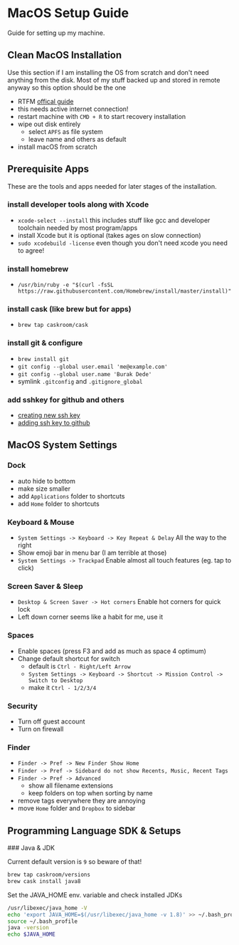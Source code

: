 # MacOS Setup Guide

Guide for setting up my machine.


## Clean MacOS Installation

Use this section if I am installing the OS from scratch and don't need anything from the disk. 
Most of my stuff backed up and stored in remote anyway so this option should be the one 

- RTFM [offical guide](https://support.apple.com/en-us/HT204904)
- this needs active internet connection!
- restart machine with `CMD + R` to start recovery installation
- wipe out disk entirely
	- select `APFS` as file system
	- leave name and others as default
- install macOS from scratch


## Prerequisite Apps

These are the tools and apps needed for later stages of the installation.

### install developer tools along with Xcode
- `xcode-select --install` this includes stuff like gcc and developer toolchain needed by most program/apps
- install Xcode but it is optional (takes ages on slow connection)
- `sudo xcodebuild -license` even though you don't need xcode you need to agree!

### install homebrew
- `/usr/bin/ruby -e "$(curl -fsSL https://raw.githubusercontent.com/Homebrew/install/master/install)"`

### install cask (like brew but for apps)
- `brew tap caskroom/cask`

### install git & configure
- `brew install git`
- `git config --global user.email 'me@example.com'`
- `git config --global user.name 'Burak Dede'`
- symlink `.gitconfig` and `.gitignore_global`

### add sshkey for github and others
- [creating new ssh key](https://help.github.com/articles/generating-a-new-ssh-key-and-adding-it-to-the-ssh-agent/)
- [adding ssh key to github](https://help.github.com/articles/adding-a-new-ssh-key-to-your-github-account/)

## MacOS System Settings

### Dock
- auto hide to bottom
- make size smaller
- add `Applications` folder to shortcuts
- add `Home` folder to shortcuts

### Keyboard & Mouse
- `System Settings -> Keyboard -> Key Repeat & Delay` All the way to the right
- Show emoji bar in menu bar (I am terrible at those)
- `System Settings -> Trackpad` Enable almost all touch features (eg. tap to click)

### Screen Saver & Sleep
- `Desktop & Screen Saver -> Hot corners` Enable hot corners for quick lock
- Left down corner seems like a habit for me, use it

### Spaces
- Enable spaces (press F3 and add as much as space 4 optimum)
- Change default shortcut for switch
	- default is `Ctrl - Right/Left Arrow`
	- `System Settings -> Keyboard -> Shortcut -> Mission Control -> Switch to Desktop` 
	- make it `Ctrl - 1/2/3/4`

### Security
- Turn off guest account
- Turn on firewall

### Finder
- `Finder -> Pref -> New Finder Show Home`
- `Finder -> Pref -> Sidebard do not show Recents, Music, Recent Tags`
- `Finder -> Pref -> Advanced`
	- show all filename extensions
	- keep folders on top when sorting by name
- remove tags everywhere they are annoying
- move `Home` folder and `Dropbox` to sidebar


## Programming Language SDK & Setups

### Java & JDK

Current default version is `9` so beware of that!

```sh
brew tap caskroom/versions
brew cask install java8
```

Set the JAVA_HOME env. variable and check installed JDKs

```sh
/usr/libexec/java_home -V
echo 'export JAVA_HOME=$(/usr/libexec/java_home -v 1.8)' >> ~/.bash_profile
source ~/.bash_profile
java -version
echo $JAVA_HOME
```













